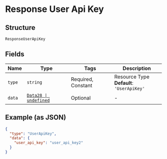 
# Response User Api Key

## Structure

`ResponseUserApiKey`

## Fields

| Name | Type | Tags | Description |
|  --- | --- | --- | --- |
| `type` | `string` | Required, Constant | Resource Type<br>**Default**: `'UserApiKey'` |
| `data` | [`Data28 \| undefined`](../../doc/models/data-28.md) | Optional | - |

## Example (as JSON)

```json
{
  "type": "UserApiKey",
  "data": {
    "user_api_key": "user_api_key2"
  }
}
```


